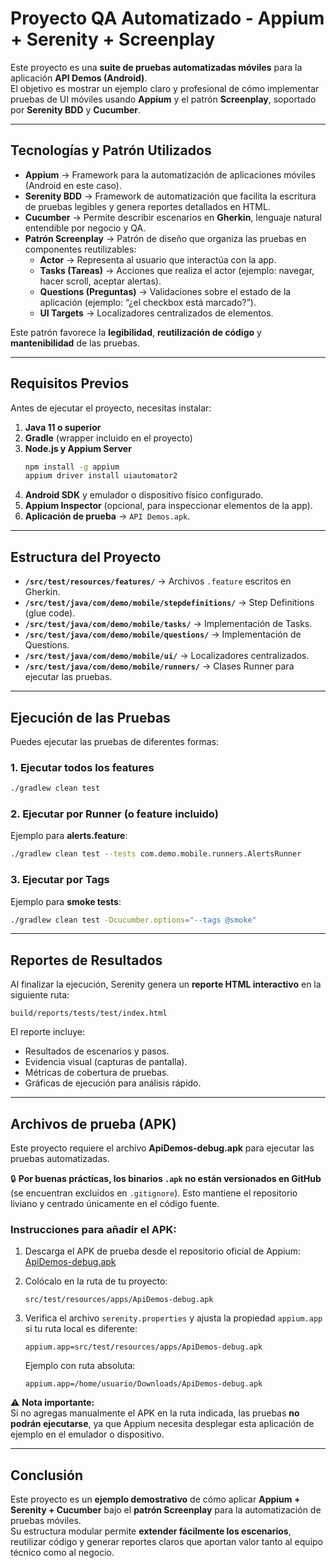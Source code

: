 # Proyecto QA Automatizado - Appium + Serenity + Screenplay

Este proyecto es una **suite de pruebas automatizadas móviles** para la aplicación **API Demos (Android)**.  
El objetivo es mostrar un ejemplo claro y profesional de cómo implementar pruebas de UI móviles usando **Appium** y el patrón **Screenplay**, soportado por **Serenity BDD** y **Cucumber**.

---

## Tecnologías y Patrón Utilizados

- **Appium** → Framework para la automatización de aplicaciones móviles (Android en este caso).  
- **Serenity BDD** → Framework de automatización que facilita la escritura de pruebas legibles y genera reportes detallados en HTML.  
- **Cucumber** → Permite describir escenarios en **Gherkin**, lenguaje natural entendible por negocio y QA.  
- **Patrón Screenplay** → Patrón de diseño que organiza las pruebas en componentes reutilizables:
  - **Actor** → Representa al usuario que interactúa con la app.  
  - **Tasks (Tareas)** → Acciones que realiza el actor (ejemplo: navegar, hacer scroll, aceptar alertas).  
  - **Questions (Preguntas)** → Validaciones sobre el estado de la aplicación (ejemplo: “¿el checkbox está marcado?”).  
  - **UI Targets** → Localizadores centralizados de elementos.  

Este patrón favorece la **legibilidad**, **reutilización de código** y **mantenibilidad** de las pruebas.

---

## Requisitos Previos

Antes de ejecutar el proyecto, necesitas instalar:

1. **Java 11 o superior**  
2. **Gradle** (wrapper incluido en el proyecto)  
3. **Node.js y Appium Server**  
   ```bash
   npm install -g appium
   appium driver install uiautomator2
   ```
4. **Android SDK** y emulador o dispositivo físico configurado.  
5. **Appium Inspector** (opcional, para inspeccionar elementos de la app).  
6. **Aplicación de prueba** → `API Demos.apk`.

---

## Estructura del Proyecto

- **`/src/test/resources/features/`** → Archivos `.feature` escritos en Gherkin.  
- **`/src/test/java/com/demo/mobile/stepdefinitions/`** → Step Definitions (glue code).  
- **`/src/test/java/com/demo/mobile/tasks/`** → Implementación de Tasks.  
- **`/src/test/java/com/demo/mobile/questions/`** → Implementación de Questions.  
- **`/src/test/java/com/demo/mobile/ui/`** → Localizadores centralizados.  
- **`/src/test/java/com/demo/mobile/runners/`** → Clases Runner para ejecutar las pruebas.  

---

## Ejecución de las Pruebas

Puedes ejecutar las pruebas de diferentes formas:

### 1. Ejecutar todos los features
```bash
./gradlew clean test
```

### 2. Ejecutar por Runner (o feature incluido)
Ejemplo para **alerts.feature**:
```bash
./gradlew clean test --tests com.demo.mobile.runners.AlertsRunner
```

### 3. Ejecutar por Tags
Ejemplo para **smoke tests**:
```bash
./gradlew clean test -Dcucumber.options="--tags @smoke"
```

---

## Reportes de Resultados

Al finalizar la ejecución, Serenity genera un **reporte HTML interactivo** en la siguiente ruta:

```
build/reports/tests/test/index.html
```
El reporte incluye:
- Resultados de escenarios y pasos.
- Evidencia visual (capturas de pantalla).
- Métricas de cobertura de pruebas.
- Gráficas de ejecución para análisis rápido.

---

## Archivos de prueba (APK)

Este proyecto requiere el archivo **ApiDemos-debug.apk** para ejecutar las pruebas automatizadas.

🔒 **Por buenas prácticas, los binarios `.apk` no están versionados en GitHub** (se encuentran excluidos en `.gitignore`). Esto mantiene el repositorio liviano y centrado únicamente en el código fuente.

### Instrucciones para añadir el APK:

1. Descarga el APK de prueba desde el repositorio oficial de Appium:  
   [ApiDemos-debug.apk](https://github.com/appium/appium/blob/master/packages/appium/sample-code/apps/ApiDemos-debug.apk)

2. Colócalo en la ruta de tu proyecto:
   ```
   src/test/resources/apps/ApiDemos-debug.apk
   ```

3. Verifica el archivo `serenity.properties` y ajusta la propiedad `appium.app` si tu ruta local es diferente:
   ```properties
   appium.app=src/test/resources/apps/ApiDemos-debug.apk
   ```
   Ejemplo con ruta absoluta:
   ```properties
   appium.app=/home/usuario/Downloads/ApiDemos-debug.apk
   ```

⚠️ **Nota importante:**  
Si no agregas manualmente el APK en la ruta indicada, las pruebas **no podrán ejecutarse**, ya que Appium necesita desplegar esta aplicación de ejemplo en el emulador o dispositivo.

---

## Conclusión

Este proyecto es un **ejemplo demostrativo** de cómo aplicar **Appium + Serenity + Cucumber** bajo el **patrón Screenplay** para la automatización de pruebas móviles.  
Su estructura modular permite **extender fácilmente los escenarios**, reutilizar código y generar reportes claros que aportan valor tanto al equipo técnico como al negocio.

